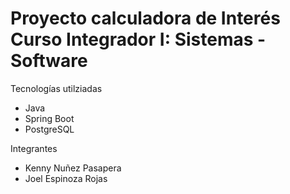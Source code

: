# Proyecto calculadora de Interés Curso Integrador I: Sistemas - Software

Tecnologías utilziadas
- Java
- Spring Boot
- PostgreSQL

Integrantes
- Kenny Nuñez Pasapera
- Joel Espinoza Rojas